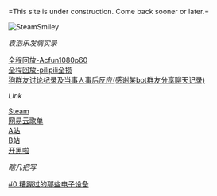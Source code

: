 
=This site is under construction. Come back sooner or later.=

![SteamSmiley](https://cdn.akamai.steamstatic.com/steamcommunity/public/images/avatars/30/30c9996d5f1d7f3e1cddc5286537b742ddb0b559_full.jpg)

*袁浩乐发病实录*

[全程回放-Acfun1080p60](https://www.acfun.cn/v/ac24563298)<br />
[全程回放-pilipili全损](https://www.bilibili.com/video/BV1DK4y1n7d2)<br />
[狗群友讨论纪录及当事人事后反应(感谢某bot群友分享聊天记录)](https://Innotori.github.io/袁浩乐发病讨论实录.txt)<br />

*Link*

[Steam](https://steamcommunity.com/id/xeRathLoRash/)<br />
[网易云歌单](https://music.163.com/#/user/home?id=97289139)<br />
[A站](https://www.acfun.cn/u/14150210)<br />
[B站](https://space.bilibili.com/21234201/)<br />
[开黑啦](https://kaihei.co/wcrOAz)<br />

*瞎几把写*

[#0 糟蹋过的那些电子设备](/0_wasted_electroic_devices.html)<br />

